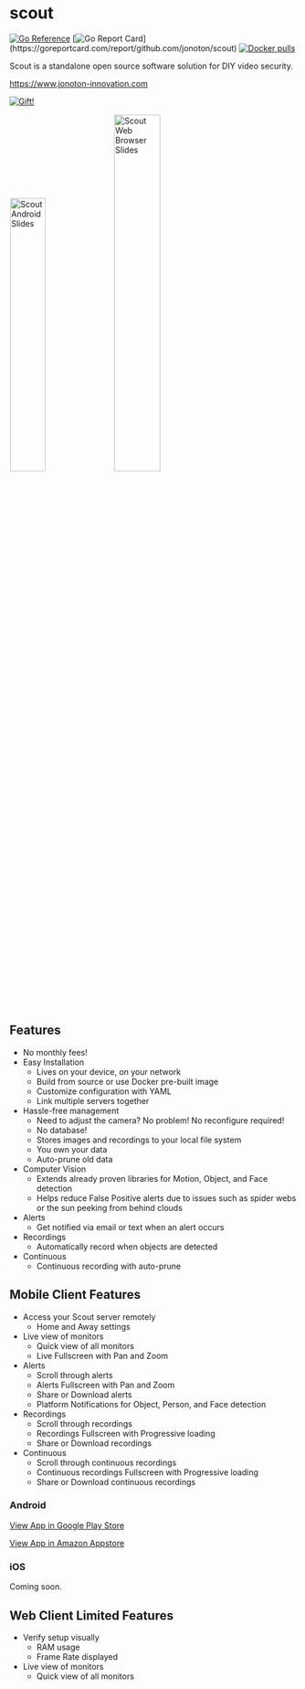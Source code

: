 # scout
[![Go Reference](https://pkg.go.dev/badge/github.com/jonoton/scout.svg)](https://pkg.go.dev/github.com/jonoton/scout)
[![Go Report Card](https://goreportcard.com/badge/github.com/jonoton/scout?)](https://goreportcard.com/report/github.com/jonoton/scout)
[![Docker pulls](https://img.shields.io/docker/pulls/jonotoninnovation/scout.svg)](https://hub.docker.com/r/jonotoninnovation/scout)

Scout is a standalone open source software solution for DIY video security.

https://www.jonoton-innovation.com

[![Gift!](https://img.shields.io/badge/Gift!-PayPal-green.svg)](https://www.paypal.com/cgi-bin/webscr?cmd=_donations&business=RLF3ZHK79YL3W&currency_code=USD&source=url)

<img alt="Scout Android Slides" src="https://drive.google.com/uc?id=1bWH_bMtNfMIdkfRDy_bsV0PEl-DNh3KS" width="35%" style="margin:1px;" />

<img alt="Scout Web Browser Slides" src="https://drive.google.com/uc?id=1W_s4NQRkpzj-4FYlbcTaXXfYHe9eYysx" width="40%" style="margin:1px;" />

## Features
* No monthly fees!
* Easy Installation
  * Lives on your device, on your network
  * Build from source or use Docker pre-built image
  * Customize configuration with YAML
  * Link multiple servers together
* Hassle-free management
  * Need to adjust the camera? No problem! No reconfigure required!
  * No database!
  * Stores images and recordings to your local file system
  * You own your data
  * Auto-prune old data
* Computer Vision
  * Extends already proven libraries for Motion, Object, and Face detection
  * Helps reduce False Positive alerts due to issues such as spider webs or the sun peeking from behind clouds
* Alerts
  * Get notified via email or text when an alert occurs
* Recordings
  * Automatically record when objects are detected
* Continuous
  * Continuous recording with auto-prune

## Mobile Client Features
* Access your Scout server remotely
  * Home and Away settings
* Live view of monitors
  * Quick view of all monitors
  * Live Fullscreen with Pan and Zoom
* Alerts
  * Scroll through alerts
  * Alerts Fullscreen with Pan and Zoom
  * Share or Download alerts
  * Platform Notifications for Object, Person, and Face detection
* Recordings
  * Scroll through recordings
  * Recordings Fullscreen with Progressive loading
  * Share or Download recordings
* Continuous
  * Scroll through continuous recordings
  * Continuous recordings Fullscreen with Progressive loading
  * Share or Download continuous recordings

### Android
[View App in Google Play Store](https://play.google.com/store/apps/details?id=com.jonoton.scout)

[View App in Amazon Appstore](https://www.amazon.com/gp/mas/dl/android?p=com.jonoton.scout)

### iOS
Coming soon.

## Web Client Limited Features
* Verify setup visually
  * RAM usage
  * Frame Rate displayed
* Live view of monitors
  * Quick view of all monitors
